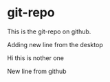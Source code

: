 # git-repo

This is the git-repo on github.

Adding new line from the desktop

Hi this is nother one

New line from github
